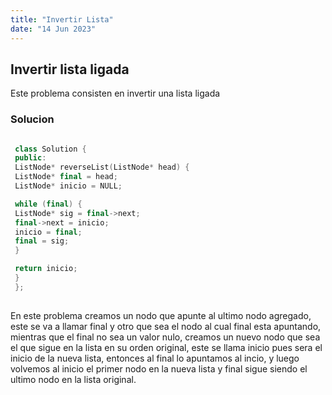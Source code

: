 ```yaml
---
title: "Invertir Lista"
date: "14 Jun 2023"
---
```

## Invertir lista ligada



 Este problema consisten en invertir una lista ligada
 
### Solucion


```cpp

 class Solution {
 public:
 ListNode* reverseList(ListNode* head) {
 ListNode* final = head;
 ListNode* inicio = NULL;

 while (final) {
 ListNode* sig = final->next;
 final->next = inicio;
 inicio = final;
 final = sig;
 }

 return inicio;
 }
 };
 
```

 En este problema creamos un nodo que apunte al ultimo nodo agregado, este se va a llamar final y otro que sea el nodo al cual final esta apuntando, mientras que el final no sea un valor nulo, creamos un nuevo nodo que sea el que sigue en la lista en su orden original, este se llama inicio pues sera el inicio de la nueva lista, entonces al final lo apuntamos al incio, y luego volvemos al inicio el primer nodo en la nueva lista y final sigue siendo el ultimo nodo en la lista original.
 

